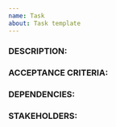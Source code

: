 ```yaml
---
name: Task
about: Task template
---
```

### DESCRIPTION:

### ACCEPTANCE CRITERIA:

### DEPENDENCIES:

### STAKEHOLDERS:
